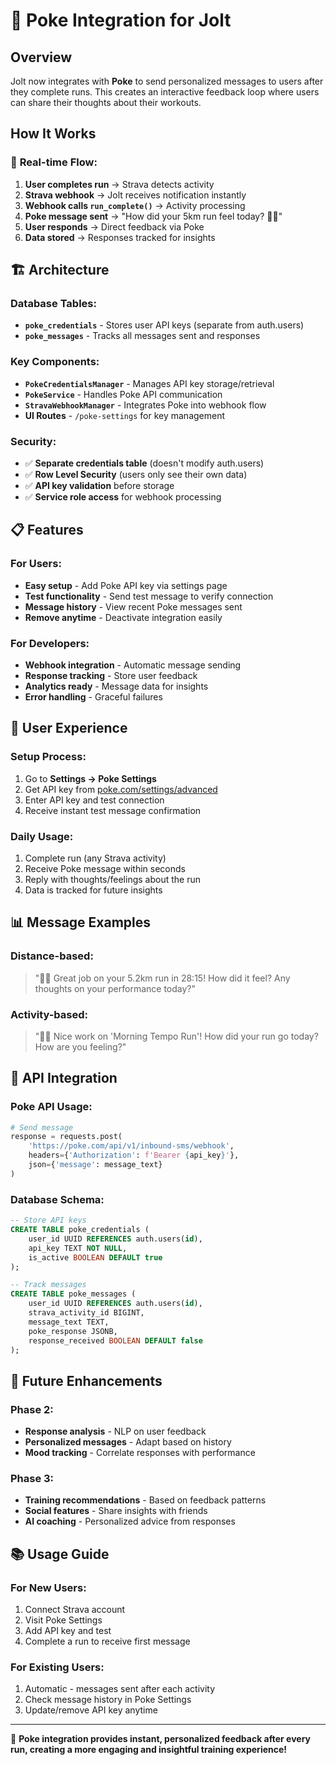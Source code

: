 # 📱 Poke Integration for Jolt

## Overview
Jolt now integrates with **Poke** to send personalized messages to users after they complete runs. This creates an interactive feedback loop where users can share their thoughts about their workouts.

## How It Works

### 🔄 **Real-time Flow:**
1. **User completes run** → Strava detects activity
2. **Strava webhook** → Jolt receives notification instantly
3. **Webhook calls `run_complete()`** → Activity processing
4. **Poke message sent** → "How did your 5km run feel today? 🏃‍♂️"
5. **User responds** → Direct feedback via Poke
6. **Data stored** → Responses tracked for insights

## 🏗️ **Architecture**

### **Database Tables:**
- **`poke_credentials`** - Stores user API keys (separate from auth.users)
- **`poke_messages`** - Tracks all messages sent and responses

### **Key Components:**
- **`PokeCredentialsManager`** - Manages API key storage/retrieval
- **`PokeService`** - Handles Poke API communication  
- **`StravaWebhookManager`** - Integrates Poke into webhook flow
- **UI Routes** - `/poke-settings` for key management

### **Security:**
- ✅ **Separate credentials table** (doesn't modify auth.users)
- ✅ **Row Level Security** (users only see their own data)
- ✅ **API key validation** before storage
- ✅ **Service role access** for webhook processing

## 📋 **Features**

### **For Users:**
- **Easy setup** - Add Poke API key via settings page
- **Test functionality** - Send test message to verify connection
- **Message history** - View recent Poke messages sent
- **Remove anytime** - Deactivate integration easily

### **For Developers:**
- **Webhook integration** - Automatic message sending
- **Response tracking** - Store user feedback
- **Analytics ready** - Message data for insights
- **Error handling** - Graceful failures

## 🎯 **User Experience**

### **Setup Process:**
1. Go to **Settings → Poke Settings**
2. Get API key from [poke.com/settings/advanced](https://poke.com/settings/advanced)
3. Enter API key and test connection
4. Receive instant test message confirmation

### **Daily Usage:**
1. Complete run (any Strava activity)
2. Receive Poke message within seconds
3. Reply with thoughts/feelings about the run
4. Data is tracked for future insights

## 📊 **Message Examples**

### **Distance-based:**
> "🏃‍♂️ Great job on your 5.2km run in 28:15! How did it feel? Any thoughts on your performance today?"

### **Activity-based:**
> "🏃‍♂️ Nice work on 'Morning Tempo Run'! How did your run go today? How are you feeling?"

## 🔌 **API Integration**

### **Poke API Usage:**
```python
# Send message
response = requests.post(
    'https://poke.com/api/v1/inbound-sms/webhook',
    headers={'Authorization': f'Bearer {api_key}'},
    json={'message': message_text}
)
```

### **Database Schema:**
```sql
-- Store API keys
CREATE TABLE poke_credentials (
    user_id UUID REFERENCES auth.users(id),
    api_key TEXT NOT NULL,
    is_active BOOLEAN DEFAULT true
);

-- Track messages
CREATE TABLE poke_messages (
    user_id UUID REFERENCES auth.users(id),
    strava_activity_id BIGINT,
    message_text TEXT,
    poke_response JSONB,
    response_received BOOLEAN DEFAULT false
);
```

## 🚀 **Future Enhancements**

### **Phase 2:**
- **Response analysis** - NLP on user feedback
- **Personalized messages** - Adapt based on history
- **Mood tracking** - Correlate responses with performance

### **Phase 3:**
- **Training recommendations** - Based on feedback patterns
- **Social features** - Share insights with friends
- **AI coaching** - Personalized advice from responses

## 📚 **Usage Guide**

### **For New Users:**
1. Connect Strava account
2. Visit Poke Settings
3. Add API key and test
4. Complete a run to receive first message

### **For Existing Users:**
1. Automatic - messages sent after each activity
2. Check message history in Poke Settings
3. Update/remove API key anytime

---

🎉 **Poke integration provides instant, personalized feedback after every run, creating a more engaging and insightful training experience!**
